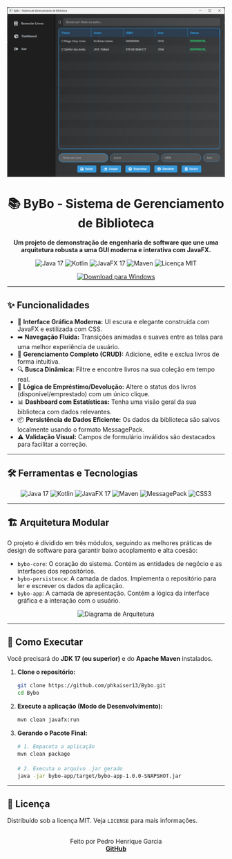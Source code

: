 <div align="center">
  <img src="https://raw.githubusercontent.com/phkaiser13/Bybo/main/.github/resources/Preview.png" alt="ByBo - Sistema de Gerenciamento de Biblioteca" width="700"/>
  <h1>📚 ByBo - Sistema de Gerenciamento de Biblioteca</h1>
  <p>
    <strong>Um projeto de demonstração de engenharia de software que une uma arquitetura robusta a uma GUI moderna e interativa com JavaFX.</strong>
  </p>
  <p>
    <img src="https://img.shields.io/badge/Java-17-blue?logo=openjdk&logoColor=white" alt="Java 17"/>
    <img src="https://img.shields.io/badge/Kotlin-1.9-blueviolet?logo=kotlin&logoColor=white" alt="Kotlin"/>
    <img src="https://img.shields.io/badge/JavaFX-17-orange?logo=openjfx&logoColor=white" alt="JavaFX 17"/>
    <img src="https://img.shields.io/badge/Maven-4.0-red?logo=apachemaven&logoColor=white" alt="Maven"/>
    <img src="https://img.shields.io/badge/Licença-MIT-green" alt="Licença MIT"/>
  </p>
  <p>
    <a href="https://github.com/phkaiser13/Bybo/releases/download/1.0-Def/ByBo-1.0.0.msi">
      <img src="https://img.shields.io/badge/Download-Windows-blue?logo=windows11&logoColor=white" alt="Download para Windows"/>
    </a>
  </p>
</div>

---

## ✨ Funcionalidades

*   🎨 **Interface Gráfica Moderna:** UI escura e elegante construída com JavaFX e estilizada com CSS.
*   ➡️ **Navegação Fluida:** Transições animadas e suaves entre as telas para uma melhor experiência de usuário.
*   💾 **Gerenciamento Completo (CRUD):** Adicione, edite e exclua livros de forma intuitiva.
*   🔍 **Busca Dinâmica:** Filtre e encontre livros na sua coleção em tempo real.
*   🔄 **Lógica de Empréstimo/Devolução:** Altere o status dos livros (disponível/emprestado) com um único clique.
*   📊 **Dashboard com Estatísticas:** Tenha uma visão geral da sua biblioteca com dados relevantes.
*   📦 **Persistência de Dados Eficiente:** Os dados da biblioteca são salvos localmente usando o formato MessagePack.
*   ⚠️ **Validação Visual:** Campos de formulário inválidos são destacados para facilitar a correção.

---

## 🛠️ Ferramentas e Tecnologias

<div align="center">
  <img src="https://img.shields.io/badge/Java-17-blue?logo=openjdk&logoColor=white" alt="Java 17" />
  <img src="https://img.shields.io/badge/Kotlin-1.9-blueviolet?logo=kotlin&logoColor=white" alt="Kotlin" />
  <img src="https://img.shields.io/badge/JavaFX-17-orange?logo=openjfx&logoColor=white" alt="JavaFX 17" />
  <img src="https://img.shields.io/badge/Maven-4.0-red?logo=apachemaven&logoColor=white" alt="Maven" />
  <img src="https://img.shields.io/badge/MessagePack-Serialization-pink?logo=messagepack&logoColor=white" alt="MessagePack" />
  <img src="https://img.shields.io/badge/CSS3-Styling-blue?logo=css3&logoColor=white" alt="CSS3" />
</div>

---

## 🏗️ Arquitetura Modular

O projeto é dividido em três módulos, seguindo as melhores práticas de design de software para garantir baixo acoplamento e alta coesão:

-   `bybo-core`: O coração do sistema. Contém as entidades de negócio e as interfaces dos repositórios.
-   `bybo-persistence`: A camada de dados. Implementa o repositório para ler e escrever os dados da aplicação.
-   `bybo-app`: A camada de apresentação. Contém a lógica da interface gráfica e a interação com o usuário.

<div align="center">
  <img src="https://www.plantuml.com/plantuml/svg/SoWkIImgAStDuNBCoajB2L9DBb8mG5QgoS992G00" alt="Diagrama de Arquitetura"/>
</div>

---

## 🚀 Como Executar

Você precisará do **JDK 17 (ou superior)** e do **Apache Maven** instalados.

1.  **Clone o repositório:**
    ```bash
    git clone https://github.com/phkaiser13/Bybo.git
    cd Bybo
    ```

2.  **Execute a aplicação (Modo de Desenvolvimento):**
    ```bash
    mvn clean javafx:run
    ```

3.  **Gerando o Pacote Final:**
    ```bash
    # 1. Empacota a aplicação
    mvn clean package

    # 2. Executa o arquivo .jar gerado
    java -jar bybo-app/target/bybo-app-1.0.0-SNAPSHOT.jar
    ```

---

## 📄 Licença

Distribuído sob a licença MIT. Veja `LICENSE` para mais informações.

<p align="center">
  <br>
  Feito por Pedro Henrique Garcia
  <br>
  <strong><a href="https://github.com/phkaiser13">GitHub</a></strong>
</p>
